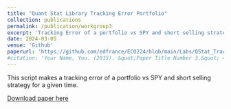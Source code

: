 ```yaml
---
title: "Quant Stat Library Tracking Error Portfolio"
collection: publications
permalink: /publication/workgroup3
excerpt: 'Tracking Error of a portfolio vs SPY and short selling strategy'
date: 2024-03-05
venue: 'Github'
paperurl: 'https://github.com/edfrance/ECO224/blob/main/Labs/QStat_Tracking%20Error_Portfolio.ipynb'
#citation: 'Your Name, You. (2015). &quot;Paper Title Number 3.&quot; <i>Journal 1</i>. 1(3).'
---
```

This script makes a tracking error of a portfolio vs SPY and short selling strategy for a given time.

[Download paper here](https://github.com/edfrance/ECO224/blob/main/Labs/QStat_Tracking%20Error_Portfolio.ipynb)

